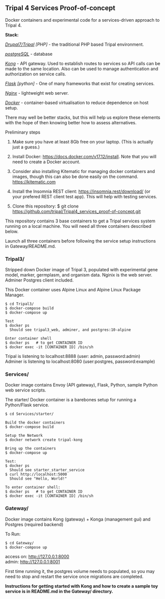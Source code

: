 ## Tripal 4 Services Proof-of-concept
Docker containers and experimental code for a services-driven approach to 
Tripal 4.  

**Stack:** 

*[Drupal7/Tripal](https://www.tripal.info/) [PHP]* - the traditional PHP based 
Tripal environment.

*[postgreSQL](https://www.postgresql.org/)* - database

*[Kong](https://konghq.com/kong/)* - API gateway. Used to establish routes to 
services so API calls can be made to the same location. Also can be used to 
manage authentication and authorization on service calls.

*[Flask](http://flask.pocoo.org/) [python]* - One of many frameworks that exist for 
creating services.

*[Nginx](https://nginx.org/en/)* - lightweight web server.

*[Docker](https://www.docker.com/)* - container-based virtualisation to reduce 
dependence on host setup.

There may well be better stacks, but this will help us explore these elements 
with the hope of then knowing better how to assess alternatives.

Preliminary steps
1. Make sure you have at least 8Gb free on your laptop. (This is actually just 
a guess.)

2. Install Docker: https://docs.docker.com/v17.12/install. Note that you will
need to create a Docker account.

3. Consider also installing Kitematic for managing docker containers and images,
though this can also be done easily on the command. https://kitematic.com

4. Install the Insomnia REST client: https://insomnia.rest/download/ (or your 
prefered REST client test app). This will help with testing services.

5. Clone this repository:
    $ git clone https://github.com/tripal/Tripal4_services_proof-of-concept.git

This repository contains 3 base containers to get a Tripal services system
running on a local machine. You will need all three containers described 
below.

Launch all three containers before following the service setup instructions in
Gateway/README.md.


### Tripal3/
Stripped down Docker image of Tripal 3, populated with 
experimental gene model, marker, germplasm, and organism data. Nginix is the
web server. Adminer Postgres client included.

This Docker container uses Alpine Linux and Alpine Linux Package Manager.

    $ cd Tripal3/
    $ docker-compose build
    $ docker-compose up

    Test
    $ docker ps
      Should see tripal3_web, adminer, and postgres:10-alpine
    
    Enter container shell
    $ docker ps   # to get CONTAINER ID
    $ docker exec -it [CONTAINER ID] /bin/sh

Tripal is listening to localhost:8888 (user: admin, password:admin)  
Adminer is listening to localhost:8080 (user:postgres, password:example)
  

### Services/
Docker image contains Envoy (API gateway), Flask, Python, sample Python web 
service scripts.

The starter/ Docker container is a barebones setup for running a Python/Flask 
service.

    $ cd Services/starter/

    Build the docker containers
    $ docker-compose build  
    
    Setup the Network
    $ docker network create tripal-kong
    
    Bring up the containers
    $ docker-compose up
    
    Test:
    $ docker ps
      Should see starter_starter_service
    $ curl http://localhost:5000
      Should see "Hello, World!"
    
    To enter container shell:
    $ docker ps   # to get CONTAINER ID
    $ docker exec -it [CONTAINER ID] /bin/sh
   

    
### Gateway/
Docker image contains Kong (gateway) + Konga (management gui) and Postgres 
(required backend) 

To Run:

    $ cd Gateway/
    $ docker-compose up

access on: http://127.0.0.1:8000  
admin: http://127.0.0.1:8001 

First time running it, the postgres volume needs to populated, so 
you may need to stop and restart the service once migrations are
completed.


**Instructions for getting started with Kong and how to create a sample toy 
service is in README.md in the Gateway/ directory.**





